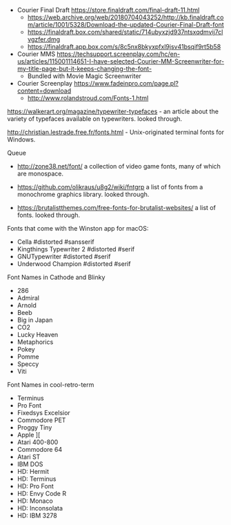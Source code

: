 -   Courier Final Draft	https://store.finaldraft.com/final-draft-11.html
	-   https://web.archive.org/web/20180704043252/http://kb.finaldraft.com/article/1001/5328/Download-the-updated-Courier-Final-Draft-font
	-   https://finaldraft.box.com/shared/static/714ubyxzjd937ntsxqdmvij7clvgzfer.dmg
	-   https://finaldraft.app.box.com/s/8c5nx8bkyxpfxl9jsv41bsqif9rt5b58
-   Courier MMS	https://techsupport.screenplay.com/hc/en-us/articles/115001114651-I-have-selected-Courier-MM-Screenwriter-for-my-title-page-but-it-keeps-changing-the-font-
	-   Bundled with Movie Magic Screenwriter
-   Courier Screenplay	https://www.fadeinpro.com/page.pl?content=download
	-   http://www.rolandstroud.com/Fonts-1.html

<https://walkerart.org/magazine/typewriter-typefaces> - an article about
the variety of typefaces available on typewriters.  looked through.

<http://christian.lestrade.free.fr/fonts.html> - Unix-originated
terminal fonts for Windows.

Queue

-   <http://zone38.net/font/> a collection of video game fonts,
    many of which are monospace.

-   <https://github.com/olikraus/u8g2/wiki/fntgrp> a list of fonts
    from a monochrome graphics library.  looked through.

-   <https://brutalistthemes.com/free-fonts-for-brutalist-websites/>
    a list of fonts.  looked through.

Fonts that come with the Winston app for macOS:

-   Cella #distorted #sansserif
-   Kingthings Typewriter 2 #distorted #serif
-   GNUTypewriter #distorted #serif
-   Underwood Champion #distorted #serif

Font Names in Cathode and Blinky

-   286
-   Admiral
-   Arnold
-   Beeb
-   Big in Japan
-   CO2
-   Lucky Heaven
-   Metaphorics
-   Pokey
-   Pomme
-   Speccy
-   Viti

Font Names in cool-retro-term

-   Terminus
-   Pro Font
-   Fixedsys Excelsior
-   Commodore PET
-   Proggy Tiny
-   Apple ][
-   Atari 400-800
-   Commodore 64
-   Atari ST
-   IBM DOS
-   HD: Hermit
-   HD: Terminus
-   HD: Pro Font
-   HD: Envy Code R
-   HD: Monaco
-   HD: Inconsolata
-   HD: IBM 3278

